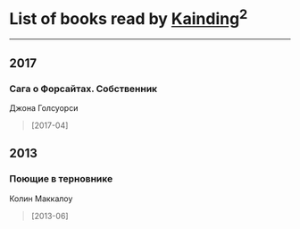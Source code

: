 # List of books read by [Kainding](https://plus.google.com/102220567175253488762)<sup>2</sup>
---

## 2017

### Сага о Форсайтах. Собственник
Джона Голсуорси
> [2017-04] 



## 2013

### Поющие в терновнике
Колин Маккалоу
> [2013-06] 



